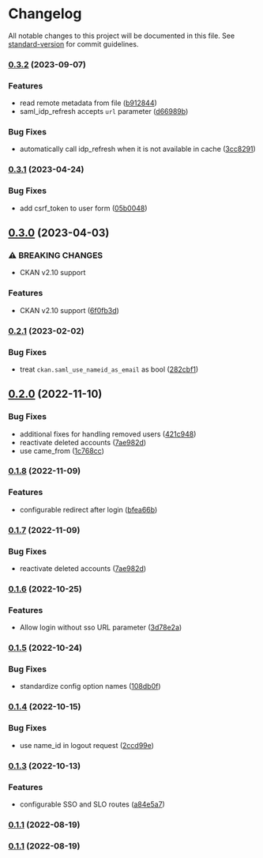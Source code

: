 # Changelog

All notable changes to this project will be documented in this file. See [standard-version](https://github.com/conventional-changelog/standard-version) for commit guidelines.

### [0.3.2](https://github.com/DataShades/ckanext-saml/compare/v0.3.1...v0.3.2) (2023-09-07)


### Features

* read remote metadata from file ([b912844](https://github.com/DataShades/ckanext-saml/commit/b9128446c2e713adb7053a2c056628efebb68940))
* saml_idp_refresh accepts `url` parameter ([d66989b](https://github.com/DataShades/ckanext-saml/commit/d66989b9d9a71c07b7ea2260be0ceea86b65fb2d))


### Bug Fixes

* automatically call idp_refresh when it is not available in cache ([3cc8291](https://github.com/DataShades/ckanext-saml/commit/3cc82912414403432f9e7a7a97f9928f421474ff))

### [0.3.1](https://github.com/DataShades/ckanext-saml/compare/v0.3.0...v0.3.1) (2023-04-24)


### Bug Fixes

* add csrf_token to user form ([05b0048](https://github.com/DataShades/ckanext-saml/commit/05b0048b91e96560ef419fc902402897da65979a))

## [0.3.0](https://github.com/DataShades/ckanext-saml/compare/v0.2.1...v0.3.0) (2023-04-03)


### ⚠ BREAKING CHANGES

* CKAN v2.10 support

### Features

* CKAN v2.10 support ([6f0fb3d](https://github.com/DataShades/ckanext-saml/commit/6f0fb3d1a0a07eb842e24d9cae78d8561d8f5084))

### [0.2.1](https://github.com/DataShades/ckanext-saml/compare/v0.2.0...v0.2.1) (2023-02-02)


### Bug Fixes

* treat `ckan.saml_use_nameid_as_email` as bool ([282cbf1](https://github.com/DataShades/ckanext-saml/commit/282cbf19430bd1873ec15fddfa7f9ffe1d8197e5))

## [0.2.0](https://github.com/DataShades/ckanext-saml/compare/v0.1.8...v0.2.0) (2022-11-10)


### Bug Fixes

* additional fixes for handling removed users ([421c948](https://github.com/DataShades/ckanext-saml/commit/421c948e4ae13132dd9ea5dcc95a960c271d043c))
* reactivate deleted accounts ([7ae982d](https://github.com/DataShades/ckanext-saml/commit/7ae982d91923696fbe96179ea00f850736235b14))
* use came_from ([1c768cc](https://github.com/DataShades/ckanext-saml/commit/1c768cc3b6ad95a703046170a69f835a25b8e182))

### [0.1.8](https://github.com/DataShades/ckanext-saml/compare/v0.1.7...v0.1.8) (2022-11-09)


### Features

* configurable redirect after login ([bfea66b](https://github.com/DataShades/ckanext-saml/commit/bfea66b17ed8398108ba1f82279f6a280063d18e))


### [0.1.7](https://github.com/DataShades/ckanext-saml/compare/v0.1.6...v0.1.7) (2022-11-09)


### Bug Fixes

* reactivate deleted accounts ([7ae982d](https://github.com/DataShades/ckanext-saml/commit/7ae982d91923696fbe96179ea00f850736235b14))


### [0.1.6](https://github.com/DataShades/ckanext-saml/compare/v0.1.5...v0.1.6) (2022-10-25)


### Features

* Allow login without sso URL parameter ([3d78e2a](https://github.com/DataShades/ckanext-saml/commit/3d78e2ad5391575c5d76d6c936b07ba639e2c3d9))

### [0.1.5](https://github.com/DataShades/ckanext-saml/compare/v0.1.4...v0.1.5) (2022-10-24)


### Bug Fixes

* standardize config option names ([108db0f](https://github.com/DataShades/ckanext-saml/commit/108db0f31e336d3b38986e5b2e26ca01553d5dc7))

### [0.1.4](https://github.com/DataShades/ckanext-saml/compare/v0.1.3...v0.1.4) (2022-10-15)


### Bug Fixes

* use name_id in logout request ([2ccd99e](https://github.com/DataShades/ckanext-saml/commit/2ccd99eb144ecddb5a6c8fe03fce9acfbd937f82))

### [0.1.3](https://github.com/DataShades/ckanext-saml/compare/v0.1.2...v0.1.3) (2022-10-13)


### Features

* configurable SSO and SLO routes ([a84e5a7](https://github.com/DataShades/ckanext-saml/commit/a84e5a7a11c12d5b66c28bb4b6eddaddea308fd2))

### [0.1.1](https://github.com/DataShades/ckanext-saml/compare/v0.1.0...v0.1.1) (2022-08-19)

### [0.1.1](https://github.com/DataShades/ckanext-saml/compare/v0.1.0...v0.1.1) (2022-08-19)
